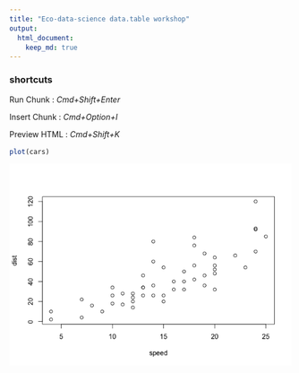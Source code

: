 ```yaml
---
title: "Eco-data-science data.table workshop"
output: 
  html_document:
    keep_md: true
---
```


### shortcuts

Run Chunk : *Cmd+Shift+Enter*

Insert Chunk : *Cmd+Option+I*

Preview HTML : *Cmd+Shift+K*



```r
plot(cars)
```

![](interactive-notebook_files/figure-html/unnamed-chunk-1-1.png)<!-- -->

